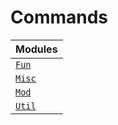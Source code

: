 # Commands

| Modules           |
| ----------------- |
| [`Fun`](./fun.md)   |
| [`Misc`](./misc.md) |
| [`Mod`](./mod.md)   |
| [`Util`](./util.md) |
